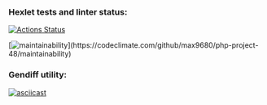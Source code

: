 ### Hexlet tests and linter status:
[![Actions Status](https://github.com/max9680/php-project-48/workflows/hexlet-check/badge.svg)](https://github.com/max9680/php-project-48/actions)

[![maintainability](https://api.codeclimate.com/v1/badges/34e6316e9cb30aba4c11/maintainability")](https://codeclimate.com/github/max9680/php-project-48/maintainability)

### Gendiff utility:
[![asciicast](https://asciinema.org/a/WXPdEVnjaRF9Z7cf0d4DP0wzU.svg)](https://asciinema.org/a/WXPdEVnjaRF9Z7cf0d4DP0wzU?autoplay=1)